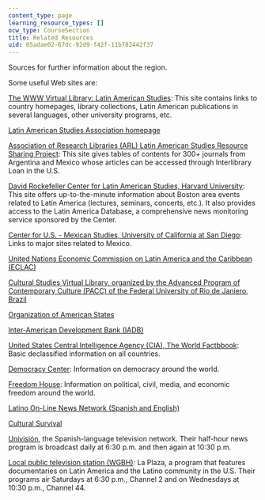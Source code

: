 ```yaml
---
content_type: page
learning_resource_types: []
ocw_type: CourseSection
title: Related Resources
uid: 05adae02-67dc-92d9-f42f-11b782442f37
---
```


Sources for further information about the region.

Some useful Web sites are:

[The WWW Virtual Library: Latin American Studies](http://www1.lanic.utexas.edu/las.html): This site contains links to country homepages, library collections, Latin American publications in several languages, other university programs, etc.

[Latin American Studies Association homepage](http://lasa.international.pitt.edu/)

[Association of Research Libraries (ARL) Latin American Studies Resource Sharing Project](http://lanic.utexas.edu/larrp/): This site gives tables of contents for 300+ journals from Argentina and Mexico whose articles can be accessed through Interlibrary Loan in the U.S.

[David Rockefeller Center for Latin American Studies, Harvard University](http://drclas.harvard.edu/): This site offers up-to-the-minute information about Boston area events related to Latin America (lectures, seminars, concerts, etc.). It also provides access to the Latin America Database, a comprehensive news monitoring service sponsored by the Center.

[Center for U.S. - Mexican Studies, University of California at San Diego](http://usmex.ucsd.edu/): Links to major sites related to Mexico.

[United Nations Economic Commission on Latin America and the Caribbean (ECLAC)](https://www.cepal.org/en)

[Cultural Studies Virtual Library, organized by the Advanced Program of Contemporary Culture (PACC) of the Federal University of Rio de Janiero, Brazil](http://www.bibvirtuais.ufrj.br/estudosculturais/index.php)

[Organization of American States](https://www.britannica.com/topic/Organization-of-American-States)

[Inter-American Development Bank (IADB)](http://www.iadb.org/)

[United States Central Intelligence Agency (CIA), The World Factbbook](https://www.cia.gov/library/publications/the-world-factbook/index.html): Basic declassified information on all countries.

[Democracy Center](http://www.democracyctr.org/): Information on democracy around the world.

[Freedom House](http://www.freedomhouse.org/): Information on political, civil, media, and economic freedom around the world.

[Latino On-Line News Network (Spanish and English)](http://ctlatinonews.com/)

[Cultural Survival](http://www.culturalsurvival.org/)

[Univisión](http://www.univision.com/portal.jhtml), the Spanish-language television network. Their half-hour news program is broadcast daily at 6:30 p.m. and then again at 10:30 p.m.

[Local public television station (WGBH)](https://forum-network.org/series/wgbh-boston-la-plaza/): La Plaza, a program that features documentaries on Latin America and the Latino community in the U.S. Their programs air Saturdays at 6:30 p.m., Channel 2 and on Wednesdays at 10:30 p.m., Channel 44.